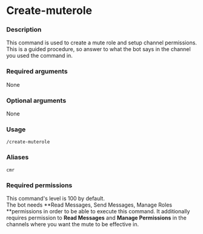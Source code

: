 # Create-muterole

### **Description**

This command is used to create a mute role and setup channel permissions. This is a guided procedure, so answer to what the bot says in the channel you used the command in.

### **Required arguments**

None

### **Optional arguments**

None

### **Usage**

```
/create-muterole
```

### **Aliases**

`cmr`

### **Required permissions**

This command's level is 100 by default.\
The bot needs **Read Messages, Send Messages, Manage Roles **permissions in order to be able to execute this command. It additionally requires permission to **Read Messages** and **Manage Permissions** in the channels where you want the mute to be effective in.
